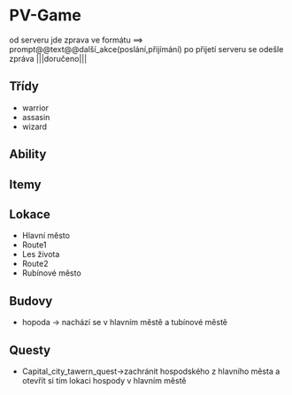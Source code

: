 # PV-Game

od serveru jde zprava ve formátu ==> prompt@@text@@další_akce(poslání,přijímání)
po přijetí serveru se odešle zpráva |||doručeno|||

## Třídy
- warrior
- assasin
- wizard

## Ability

## Itemy

## Lokace
- Hlavní město
- Route1
- Les života
- Route2
- Rubínové město

## Budovy
- hopoda -> nachází se v hlavním městě a tubínové městě

## Questy
- Capital_city_tawern_quest->zachránit hospodského z hlavního města a otevřít si tím lokaci hospody v hlavním městě
